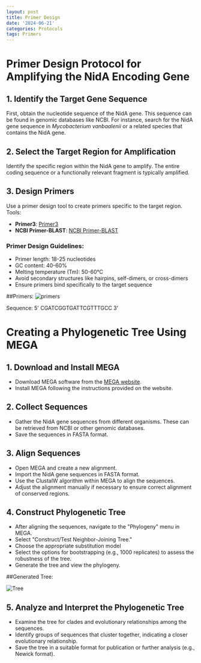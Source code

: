 ```yaml
---
layout: post
title: Primer Design
date: '2024-06-21'
categories: Protocols
tags: Primers
---
```

# Primer Design Protocol for Amplifying the NidA Encoding Gene

## 1. Identify the Target Gene Sequence
First, obtain the nucleotide sequence of the NidA gene. This sequence can be found in genomic databases like NCBI. For instance, search for the NidA gene sequence in *Mycobacterium vanbaalenii* or a related species that contains the NidA gene.

## 2. Select the Target Region for Amplification
Identify the specific region within the NidA gene to amplify. The entire coding sequence or a functionally relevant fragment is typically amplified.

## 3. Design Primers
Use a primer design tool to create primers specific to the target region. Tools:

- **Primer3**: [Primer3](https://bioinfo.ut.ee/primer3-0.4.0/)
- **NCBI Primer-BLAST**: [NCBI Primer-BLAST](https://www.ncbi.nlm.nih.gov/tools/primer-blast/)

### Primer Design Guidelines:

- Primer length: 18-25 nucleotides
- GC content: 40-60%
- Melting temperature (Tm): 50-60°C
- Avoid secondary structures like hairpins, self-dimers, or cross-dimers
- Ensure primers bind specifically to the target sequence

##Primers:
![primers](https://github.com/DieGrungeDie/CarlosNotebook/blob/main/images/Screenshot%202024-07-05%20at%205.04.10%E2%80%AFPM.png)

Sequence: 5' CGATCGGTGATTCGTTTGCC 3'



# Creating a Phylogenetic Tree Using MEGA

## 1. Download and Install MEGA
- Download MEGA software from the [MEGA website](https://www.megasoftware.net/).
- Install MEGA following the instructions provided on the website.

## 2. Collect Sequences
- Gather the NidA gene sequences from different organisms. These can be retrieved from NCBI or other genomic databases.
- Save the sequences in FASTA format.

## 3. Align Sequences
- Open MEGA and create a new alignment.
- Import the NidA gene sequences in FASTA format.
- Use the ClustalW algorithm within MEGA to align the sequences.
- Adjust the alignment manually if necessary to ensure correct alignment of conserved regions.

## 4. Construct Phylogenetic Tree
- After aligning the sequences, navigate to the "Phylogeny" menu in MEGA.
- Select "Construct/Test Neighbor-Joining Tree."
- Choose the appropriate substitution model
- Select the options for bootstrapping (e.g., 1000 replicates) to assess the robustness of the tree.
- Generate the tree and view the phylogeny.

##Generated Tree:

![Tree](https://github.com/DieGrungeDie/CarlosNotebook/blob/main/images/phylo_tree%20NidA30100.tree.png)

## 5. Analyze and Interpret the Phylogenetic Tree
- Examine the tree for clades and evolutionary relationships among the sequences.
- Identify groups of sequences that cluster together, indicating a closer evolutionary relationship.
- Save the tree in a suitable format for publication or further analysis (e.g., Newick format).


